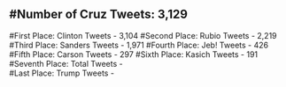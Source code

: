 #Number of Cruz Tweets: 3,129
---
#First Place: Clinton Tweets - 3,104
#Second Place: Rubio Tweets - 2,219
#Third Place: Sanders Tweets - 1,971
#Fourth Place: Jeb! Tweets - 426
#Fifth Place: Carson Tweets - 297
#Sixth Place: Kasich Tweets - 191
#Seventh Place: Total Tweets -  
#Last Place: Trump Tweets - 
